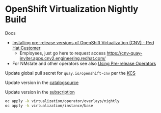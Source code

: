 # OpenShift Virtualization Nightly Build

Docs

* [Installing pre-release versions of OpenShift Virtualization (CNV) - Red Hat Customer](https://access.redhat.com/articles/6070641)
  * Employees, just go here to request access https://cnv-quay-inviter.apps.cnv2.engineering.redhat.com/
* For NMstate and other operators see also [Using Pre-release Operators](https://art-docs.engineering.redhat.com/olm-bundles/#using-pre-released-operators)

Update global pull secret for `quay.io/openshift-cnv` per the [KCS](https://access.redhat.com/articles/6070641)

Update version in the [catalogsource](catalogsource.yaml)

Update version in the [subscription](patch-subscription.yaml)

```bash
oc apply -k virtualization/operator/overlays/nightly
oc apply -k virtualization/instance/base
```
